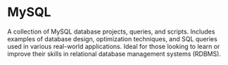 # MySQL
A collection of MySQL database projects, queries, and scripts. Includes examples of database design, optimization techniques, and SQL queries used in various real-world applications. Ideal for those looking to learn or improve their skills in relational database management systems (RDBMS).
